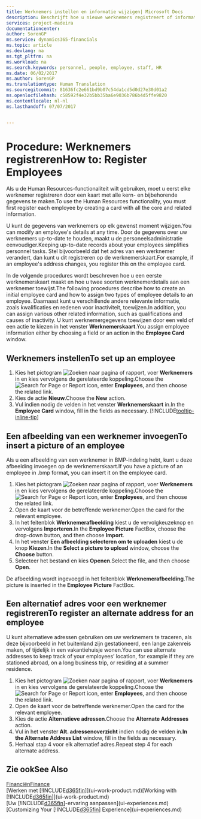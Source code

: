 ```yaml
---
title: Werknemers instellen en informatie wijzigen| Microsoft Docs
description: Beschrijft hoe u nieuwe werknemers registreert of informatie voor bestaande werknemers bewerkt.
services: project-madeira
documentationcenter: 
author: SorenGP
ms.service: dynamics365-financials
ms.topic: article
ms.devlang: na
ms.tgt_pltfrm: na
ms.workload: na
ms.search.keywords: personnel, people, employee, staff, HR
ms.date: 06/02/2017
ms.author: SorenGP
ms.translationtype: Human Translation
ms.sourcegitcommit: 81636fc2e661bd9b07c54da1cd5d0d27e30d01a2
ms.openlocfilehash: c58592f4e32b5bb35ba6e9036b786b4d5ffe9820
ms.contentlocale: nl-nl
ms.lasthandoff: 07/07/2017


---
```

# <a name="how-to-register-employees"></a><span data-ttu-id="836b5-103">Procedure: Werknemers registreren</span><span class="sxs-lookup"><span data-stu-id="836b5-103">How to: Register Employees</span></span>
<span data-ttu-id="836b5-104">Als u de Human Resources-functionaliteit wilt gebruiken, moet u eerst elke werknemer registreren door een kaart met alle kern- en bijbehorende gegevens te maken.</span><span class="sxs-lookup"><span data-stu-id="836b5-104">To use the Human Resources functionality, you must first register each employee by creating a card with all the core and related information.</span></span>

<span data-ttu-id="836b5-105">U kunt de gegevens van werknemers op elk gewenst moment wijzigen.</span><span class="sxs-lookup"><span data-stu-id="836b5-105">You can modify an employee's details at any time.</span></span> <span data-ttu-id="836b5-106">Door de gegevens over uw werknemers up-to-date te houden, maakt u de personeelsadministratie eenvoudiger.</span><span class="sxs-lookup"><span data-stu-id="836b5-106">Keeping up-to-date records about your employees simplifies personnel tasks.</span></span> <span data-ttu-id="836b5-107">Stel bijvoorbeeld dat het adres van een werknemer verandert, dan kunt u dit registreren op de werknemerskaart.</span><span class="sxs-lookup"><span data-stu-id="836b5-107">For example, if an employee's address changes, you register this on the employee card.</span></span>

<span data-ttu-id="836b5-108">In de volgende procedures wordt beschreven hoe u een eerste werknemerskaart maakt en hoe u twee soorten werknemerdetails aan een werknemer toewijst.</span><span class="sxs-lookup"><span data-stu-id="836b5-108">The following procedures describe how to create an initial employee card and how to assign two types of employee details to an employee.</span></span> <span data-ttu-id="836b5-109">Daarnaast kunt u verschillende andere relevante informatie, zoals kwalificaties en redenen voor inactiviteit, toewijzen.</span><span class="sxs-lookup"><span data-stu-id="836b5-109">In addition, you can assign various other related information, such as qualifications and causes of inactivity.</span></span> <span data-ttu-id="836b5-110">U kunt werknemergegevens toewijzen door een veld of een actie te kiezen in het venster **Werknemerskaart**.</span><span class="sxs-lookup"><span data-stu-id="836b5-110">You assign employee information either by choosing a field or an action in the **Employee Card** window.</span></span>

## <a name="to-set-up-an-employee"></a><span data-ttu-id="836b5-111">Werknemers instellen</span><span class="sxs-lookup"><span data-stu-id="836b5-111">To set up an employee</span></span>
1. <span data-ttu-id="836b5-112">Kies het pictogram ![Zoeken naar pagina of rapport](media/ui-search/search_small.png "pictogram Zoeken naar pagina of rapport"), voer **Werknemers** in en kies vervolgens de gerelateerde koppeling.</span><span class="sxs-lookup"><span data-stu-id="836b5-112">Choose the ![Search for Page or Report](media/ui-search/search_small.png "Search for Page or Report icon") icon, enter **Employees**, and then choose the related link.</span></span>
2. <span data-ttu-id="836b5-113">Kies de actie **Nieuw**.</span><span class="sxs-lookup"><span data-stu-id="836b5-113">Choose the **New** action.</span></span>
3. <span data-ttu-id="836b5-114">Vul indien nodig de velden in het venster **Werknemerskaart** in.</span><span class="sxs-lookup"><span data-stu-id="836b5-114">In the **Employee Card** window, fill in the fields as necessary.</span></span> [!INCLUDE[tooltip-inline-tip](includes/tooltip-inline-tip_md.md)]

## <a name="to-insert-a-picture-of-an-employee"></a><span data-ttu-id="836b5-115">Een afbeelding van een werknemer invoegen</span><span class="sxs-lookup"><span data-stu-id="836b5-115">To insert a picture of an employee</span></span>
<span data-ttu-id="836b5-116">Als u een afbeelding van een werknemer in BMP-indeling hebt, kunt u deze afbeelding invoegen op de werknemerskaart.</span><span class="sxs-lookup"><span data-stu-id="836b5-116">If you have a picture of an employee in .bmp format, you can insert it on the employee card.</span></span>

1. <span data-ttu-id="836b5-117">Kies het pictogram ![Zoeken naar pagina of rapport](media/ui-search/search_small.png "pictogram Zoeken naar pagina of rapport"), voer **Werknemers** in en kies vervolgens de gerelateerde koppeling.</span><span class="sxs-lookup"><span data-stu-id="836b5-117">Choose the ![Search for Page or Report](media/ui-search/search_small.png "Search for Page or Report icon") icon, enter **Employees**, and then choose the related link.</span></span>
2. <span data-ttu-id="836b5-118">Open de kaart voor de betreffende werknemer.</span><span class="sxs-lookup"><span data-stu-id="836b5-118">Open the card for the relevant employee.</span></span>
3. <span data-ttu-id="836b5-119">In het feitenblok **Werknemerafbeelding** kiest u de vervolgkeuzeknop en vervolgens **Importeren**.</span><span class="sxs-lookup"><span data-stu-id="836b5-119">In the **Employee Picture** FactBox, choose the drop-down button, and then choose **Import**.</span></span>
4. <span data-ttu-id="836b5-120">In het venster **Een afbeelding selecteren om te uploaden** kiest u de knop **Kiezen**.</span><span class="sxs-lookup"><span data-stu-id="836b5-120">In the **Select a picture to upload** window, choose the **Choose** button.</span></span>
5. <span data-ttu-id="836b5-121">Selecteer het bestand en kies **Openen**.</span><span class="sxs-lookup"><span data-stu-id="836b5-121">Select the file, and then choose **Open**.</span></span>

<span data-ttu-id="836b5-122">De afbeelding wordt ingevoegd in het feitenblok **Werknemerafbeelding**.</span><span class="sxs-lookup"><span data-stu-id="836b5-122">The picture is inserted in the **Employee Picture** FactBox.</span></span>

## <a name="to-register-an-alternate-address-for-an-employee"></a><span data-ttu-id="836b5-123">Een alternatief adres voor een werknemer registreren</span><span class="sxs-lookup"><span data-stu-id="836b5-123">To register an alternate address for an employee</span></span>
<span data-ttu-id="836b5-124">U kunt alternatieve adressen gebruiken om uw werknemers te traceren, als deze bijvoorbeeld in het buitenland zijn gestationeerd, een lange zakenreis maken, of tijdelijk in een vakantiehuisje wonen.</span><span class="sxs-lookup"><span data-stu-id="836b5-124">You can use alternate addresses to keep track of your employees’ location, for example if they are stationed abroad, on a long business trip, or residing at a summer residence.</span></span>

1. <span data-ttu-id="836b5-125">Kies het pictogram ![Zoeken naar pagina of rapport](media/ui-search/search_small.png "pictogram Zoeken naar pagina of rapport"), voer **Werknemers** in en kies vervolgens de gerelateerde koppeling.</span><span class="sxs-lookup"><span data-stu-id="836b5-125">Choose the ![Search for Page or Report](media/ui-search/search_small.png "Search for Page or Report icon") icon, enter **Employees**, and then choose the related link.</span></span>
2. <span data-ttu-id="836b5-126">Open de kaart voor de betreffende werknemer.</span><span class="sxs-lookup"><span data-stu-id="836b5-126">Open the card for the relevant employee.</span></span>
3. <span data-ttu-id="836b5-127">Kies de actie **Alternatieve adressen**.</span><span class="sxs-lookup"><span data-stu-id="836b5-127">Choose the **Alternate Addresses** action.</span></span>
4. <span data-ttu-id="836b5-128">Vul in het venster **Alt. adressenoverzicht** indien nodig de velden in.</span><span class="sxs-lookup"><span data-stu-id="836b5-128">**In the Alternate Address List** window, fill in the fields as necessary.</span></span>
5. <span data-ttu-id="836b5-129">Herhaal stap 4 voor elk alternatief adres.</span><span class="sxs-lookup"><span data-stu-id="836b5-129">Repeat step 4 for each alternate address.</span></span>

## <a name="see-also"></a><span data-ttu-id="836b5-130">Zie ook</span><span class="sxs-lookup"><span data-stu-id="836b5-130">See Also</span></span>
[<span data-ttu-id="836b5-131">Financiën</span><span class="sxs-lookup"><span data-stu-id="836b5-131">Finance</span></span>](finance.md)  
<span data-ttu-id="836b5-132">[Werken met [!INCLUDE[d365fin](includes/d365fin_md.md)]](ui-work-product.md)</span><span class="sxs-lookup"><span data-stu-id="836b5-132">[Working with [!INCLUDE[d365fin](includes/d365fin_md.md)]](ui-work-product.md)</span></span>  
<span data-ttu-id="836b5-133">[Uw [!INCLUDE[d365fin](includes/d365fin_md.md)]-ervaring aanpassen](ui-experiences.md)</span><span class="sxs-lookup"><span data-stu-id="836b5-133">[Customizing Your [!INCLUDE[d365fin](includes/d365fin_md.md)] Experience](ui-experiences.md)</span></span>

